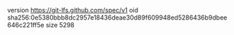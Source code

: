 version https://git-lfs.github.com/spec/v1
oid sha256:0e5380bbb8dc2957e18436deae30d89f609948ed5286436b9dbee646c221ff5e
size 5298
